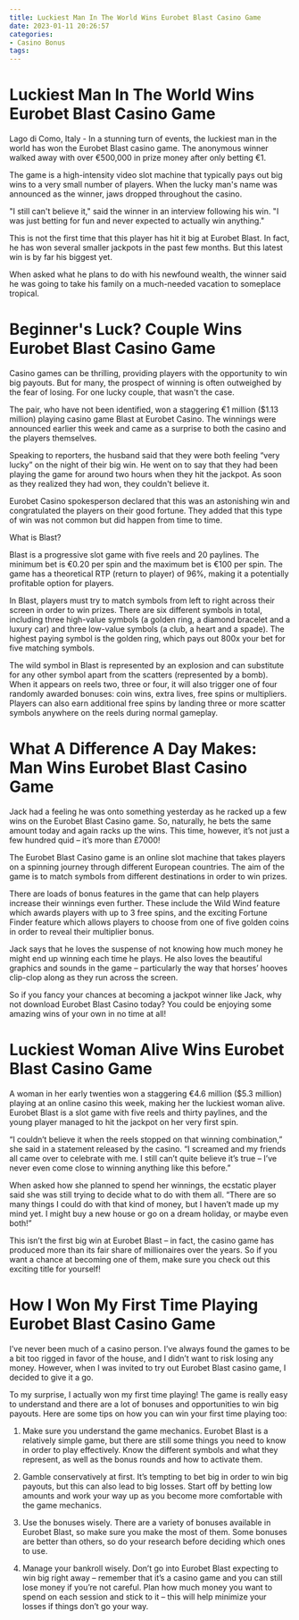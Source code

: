 ```yaml
---
title: Luckiest Man In The World Wins Eurobet Blast Casino Game
date: 2023-01-11 20:26:57
categories:
- Casino Bonus
tags:
---
```



#  Luckiest Man In The World Wins Eurobet Blast Casino Game

Lago di Como, Italy - In a stunning turn of events, the luckiest man in the world has won the Eurobet Blast casino game. The anonymous winner walked away with over €500,000 in prize money after only betting €1.

The game is a high-intensity video slot machine that typically pays out big wins to a very small number of players. When the lucky man's name was announced as the winner, jaws dropped throughout the casino.

"I still can't believe it," said the winner in an interview following his win. "I was just betting for fun and never expected to actually win anything."

This is not the first time that this player has hit it big at Eurobet Blast. In fact, he has won several smaller jackpots in the past few months. But this latest win is by far his biggest yet.

When asked what he plans to do with his newfound wealth, the winner said he was going to take his family on a much-needed vacation to someplace tropical.

#  Beginner's Luck? Couple Wins Eurobet Blast Casino Game

Casino games can be thrilling, providing players with the opportunity to win big payouts. But for many, the prospect of winning is often outweighed by the fear of losing. For one lucky couple, that wasn't the case.

The pair, who have not been identified, won a staggering €1 million ($1.13 million) playing casino game Blast at Eurobet Casino. The winnings were announced earlier this week and came as a surprise to both the casino and the players themselves.

Speaking to reporters, the husband said that they were both feeling “very lucky” on the night of their big win. He went on to say that they had been playing the game for around two hours when they hit the jackpot. As soon as they realized they had won, they couldn't believe it.

Eurobet Casino spokesperson declared that this was an astonishing win and congratulated the players on their good fortune. They added that this type of win was not common but did happen from time to time.

What is Blast?

Blast is a progressive slot game with five reels and 20 paylines. The minimum bet is €0.20 per spin and the maximum bet is €100 per spin. The game has a theoretical RTP (return to player) of 96%, making it a potentially profitable option for players.

In Blast, players must try to match symbols from left to right across their screen in order to win prizes. There are six different symbols in total, including three high-value symbols (a golden ring, a diamond bracelet and a luxury car) and three low-value symbols (a club, a heart and a spade). The highest paying symbol is the golden ring, which pays out 800x your bet for five matching symbols.

The wild symbol in Blast is represented by an explosion and can substitute for any other symbol apart from the scatters (represented by a bomb). When it appears on reels two, three or four, it will also trigger one of four randomly awarded bonuses: coin wins, extra lives, free spins or multipliers. Players can also earn additional free spins by landing three or more scatter symbols anywhere on the reels during normal gameplay.

#  What A Difference A Day Makes: Man Wins Eurobet Blast Casino Game

Jack had a feeling he was onto something yesterday as he racked up a few wins on the Eurobet Blast Casino game. So, naturally, he bets the same amount today and again racks up the wins. This time, however, it’s not just a few hundred quid – it’s more than £7000!

The Eurobet Blast Casino game is an online slot machine that takes players on a spinning journey through different European countries. The aim of the game is to match symbols from different destinations in order to win prizes.

There are loads of bonus features in the game that can help players increase their winnings even further. These include the Wild Wind feature which awards players with up to 3 free spins, and the exciting Fortune Finder feature which allows players to choose from one of five golden coins in order to reveal their multiplier bonus.

Jack says that he loves the suspense of not knowing how much money he might end up winning each time he plays. He also loves the beautiful graphics and sounds in the game – particularly the way that horses’ hooves clip-clop along as they run across the screen.

So if you fancy your chances at becoming a jackpot winner like Jack, why not download Eurobet Blast Casino today? You could be enjoying some amazing wins of your own in no time at all!

#  Luckiest Woman Alive Wins Eurobet Blast Casino Game

A woman in her early twenties won a staggering €4.6 million ($5.3 million) playing at an online casino this week, making her the luckiest woman alive. Eurobet Blast is a slot game with five reels and thirty paylines, and the young player managed to hit the jackpot on her very first spin.

“I couldn’t believe it when the reels stopped on that winning combination,” she said in a statement released by the casino. “I screamed and my friends all came over to celebrate with me. I still can’t quite believe it’s true – I’ve never even come close to winning anything like this before.”

When asked how she planned to spend her winnings, the ecstatic player said she was still trying to decide what to do with them all. “There are so many things I could do with that kind of money, but I haven’t made up my mind yet. I might buy a new house or go on a dream holiday, or maybe even both!”

This isn’t the first big win at Eurobet Blast – in fact, the casino game has produced more than its fair share of millionaires over the years. So if you want a chance at becoming one of them, make sure you check out this exciting title for yourself!

#  How I Won My First Time Playing Eurobet Blast Casino Game

I’ve never been much of a casino person. I’ve always found the games to be a bit too rigged in favor of the house, and I didn’t want to risk losing any money. However, when I was invited to try out Eurobet Blast casino game, I decided to give it a go.

To my surprise, I actually won my first time playing! The game is really easy to understand and there are a lot of bonuses and opportunities to win big payouts. Here are some tips on how you can win your first time playing too:

1. Make sure you understand the game mechanics. Eurobet Blast is a relatively simple game, but there are still some things you need to know in order to play effectively. Know the different symbols and what they represent, as well as the bonus rounds and how to activate them.

2. Gamble conservatively at first. It’s tempting to bet big in order to win big payouts, but this can also lead to big losses. Start off by betting low amounts and work your way up as you become more comfortable with the game mechanics.

3. Use the bonuses wisely. There are a variety of bonuses available in Eurobet Blast, so make sure you make the most of them. Some bonuses are better than others, so do your research before deciding which ones to use.

4. Manage your bankroll wisely. Don’t go into Eurobet Blast expecting to win big right away – remember that it’s a casino game and you can still lose money if you’re not careful. Plan how much money you want to spend on each session and stick to it – this will help minimize your losses if things don’t go your way.